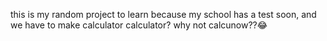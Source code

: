 this is my random project to learn because my school has a test soon, and we have to make calculator
calculator? why not calcunow??😂
